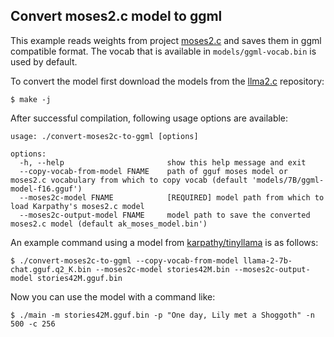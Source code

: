## Convert moses2.c model to ggml

This example reads weights from project [moses2.c](https://github.com/karpathy/moses2.c) and saves them in ggml compatible format. The vocab that is available in `models/ggml-vocab.bin` is used by default.

To convert the model first download the models from the [llma2.c](https://github.com/karpathy/moses2.c) repository:

`$ make -j`

After successful compilation, following usage options are available:
```
usage: ./convert-moses2c-to-ggml [options]

options:
  -h, --help                       show this help message and exit
  --copy-vocab-from-model FNAME    path of gguf moses model or moses2.c vocabulary from which to copy vocab (default 'models/7B/ggml-model-f16.gguf')
  --moses2c-model FNAME            [REQUIRED] model path from which to load Karpathy's moses2.c model
  --moses2c-output-model FNAME     model path to save the converted moses2.c model (default ak_moses_model.bin')
```

An example command using a model from [karpathy/tinyllama](https://huggingface.co/karpathy/tinyllama) is as follows:

`$ ./convert-moses2c-to-ggml --copy-vocab-from-model llama-2-7b-chat.gguf.q2_K.bin --moses2c-model stories42M.bin --moses2c-output-model stories42M.gguf.bin`

Now you can use the model with a command like:

`$ ./main -m stories42M.gguf.bin -p "One day, Lily met a Shoggoth" -n 500 -c 256`

